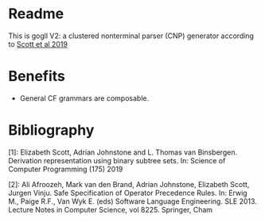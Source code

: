 # Readme

This is gogll V2: a clustered nonterminal parser (CNP) generator according to [Scott et al 2019](1)

# Benefits
* General CF grammars are composable.

# Bibliography
[1]: Elizabeth Scott, Adrian Johnstone and L. Thomas van Binsbergen. 
Derivation representation using binary subtree sets. 
In: Science of Computer Programming (175) 2019

[2]: Ali Afroozeh, Mark van den Brand, Adrian Johnstone, Elizabeth Scott, Jurgen Vinju.
Safe Specification of Operator Precedence Rules.
In: Erwig M., Paige R.F., Van Wyk E. (eds) Software Language Engineering. SLE 2013. Lecture Notes in Computer Science, vol 8225. Springer, Cham
